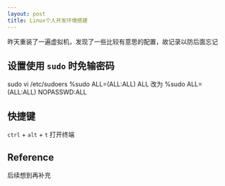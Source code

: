 ```yaml
---
layout: post
title: Linux个人开发环境搭建
---
```


昨天重装了一遍虚拟机，发现了一些比较有意思的配置，故记录以防后面忘记

## 设置使用 `sudo` 时免输密码

sudo vi /etc/sudoers
%sudo ALL=(ALL:ALL) ALL 改为 %sudo ALL=(ALL:ALL) NOPASSWD:ALL

## 快捷键

`ctrl` + `alt` + `t` 打开终端

## Reference

后续想到再补充
